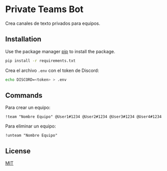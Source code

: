 # Private Teams Bot

Crea canales de texto privados para equipos.

## Installation

Use the package manager [pip](https://pip.pypa.io/en/stable/) to install the package.

```bash
pip install -r requirements.txt
```

Crea el archivo `.env` con el token de Discord:
```bash
echo DISCORD=<token> > .env
```

## Commands

Para crear un equipo:
```
!team "Nombre Equipo" @User1#1234 @User2#1234 @User3#1234 @User4#1234
```

Para eliminar un equipo:
```
!unteam "Nombre Equipo"
```

## License
[MIT](LICENSE)
